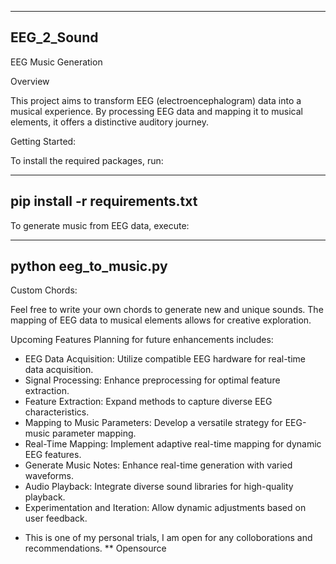 
---------------------------------------------
EEG_2_Sound
--------------------------------------------

EEG Music Generation


Overview

This project aims to transform EEG (electroencephalogram) data into a musical experience. By processing EEG data and mapping it to musical elements, it offers a distinctive auditory journey.




Getting Started:

To install the required packages, run:

------
pip install -r requirements.txt
------


To generate music from EEG data, execute:

---------
python eeg_to_music.py
---------




Custom Chords:

Feel free to write your own chords to generate new and unique sounds. The mapping of EEG data to musical elements allows for creative exploration.





Upcoming Features
Planning for future enhancements includes:
- EEG Data Acquisition: Utilize compatible EEG hardware for real-time data acquisition.
- Signal Processing: Enhance preprocessing for optimal feature extraction.
- Feature Extraction: Expand methods to capture diverse EEG characteristics.
- Mapping to Music Parameters: Develop a versatile strategy for EEG-music parameter mapping.
- Real-Time Mapping: Implement adaptive real-time mapping for dynamic EEG features.
- Generate Music Notes: Enhance real-time generation with varied waveforms.
- Audio Playback: Integrate diverse sound libraries for high-quality playback.
- Experimentation and Iteration: Allow dynamic adjustments based on user feedback.





* This is one of my personal trials, I am open for any colloborations and recommendations. 
** Opensource 
